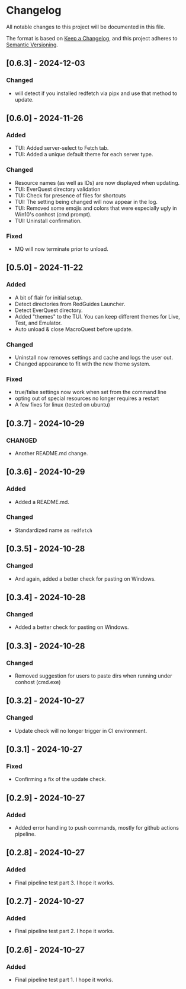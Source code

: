 # Changelog

All notable changes to this project will be documented in this file.

The format is based on [Keep a Changelog](https://keepachangelog.com/en/1.0.0/),
and this project adheres to [Semantic Versioning](https://semver.org/spec/v2.0.0.html).

## [0.6.3] - 2024-12-03

### Changed
- will detect if you installed redfetch via pipx and use that method to update.

## [0.6.0] - 2024-11-26

### Added
- TUI: Added server-select to Fetch tab.
- TUI: Added a unique default theme for each server type.

### Changed
- Resource names (as well as IDs) are now displayed when updating.
- TUI: EverQuest directory validation
- TUI: Check for presence of files for shortcuts
- TUI: The setting being changed will now appear in the log.
- TUI: Removed some emojis and colors that were especially ugly in Win10's conhost (cmd prompt).
- TUI: Uninstall confirmation.

### Fixed
- MQ will now terminate prior to unload. 

## [0.5.0] - 2024-11-22

### Added
- A bit of flair for initial setup.
- Detect directories from RedGuides Launcher.
- Detect EverQuest directory.  
- Added "themes" to the TUI. You can keep different themes for Live, Test, and Emulator. 
- Auto unload & close MacroQuest before update. 

### Changed
- Uninstall now removes settings and cache and logs the user out.
- Changed appearance to fit with the new theme system.

### Fixed
- true/false settings now work when set from the command line
- opting out of special resources no longer requires a restart
- A few fixes for linux (tested on ubuntu)

## [0.3.7] - 2024-10-29

### CHANGED
- Another README.md change.

## [0.3.6] - 2024-10-29

### Added
- Added a README.md.

### Changed
- Standardized name as `redfetch`

## [0.3.5] - 2024-10-28

### Changed
- And again, added a better check for pasting on Windows.

## [0.3.4] - 2024-10-28

### Changed
- Added a better check for pasting on Windows.

## [0.3.3] - 2024-10-28

### Changed
- Removed suggestion for users to paste dirs when running under conhost (cmd.exe)

## [0.3.2] - 2024-10-27

### Changed
- Update check will no longer trigger in CI environment.

## [0.3.1] - 2024-10-27

### Fixed
- Confirming a fix of the update check.

## [0.2.9] - 2024-10-27

### Added
- Added error handling to push commands, mostly for github actions pipeline.

## [0.2.8] - 2024-10-27

### Added
- Final pipeline test part 3. I hope it works.

## [0.2.7] - 2024-10-27

### Added
- Final pipeline test part 2. I hope it works.

## [0.2.6] - 2024-10-27

### Added
- Final pipeline test part 1. I hope it works.